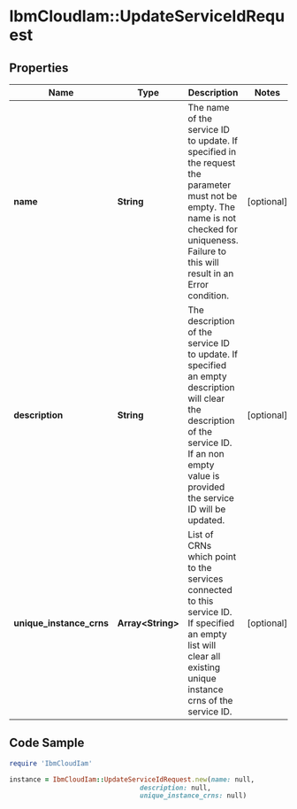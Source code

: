 # IbmCloudIam::UpdateServiceIdRequest

## Properties

Name | Type | Description | Notes
------------ | ------------- | ------------- | -------------
**name** | **String** | The name of the service ID to update. If specified in the request the parameter must not be empty. The name is not checked for uniqueness. Failure to this will result in an Error condition. | [optional] 
**description** | **String** | The description of the service ID to update. If specified an empty description will clear the description of the service ID. If an non empty value is provided the service ID will be updated. | [optional] 
**unique_instance_crns** | **Array&lt;String&gt;** | List of CRNs which point to the services connected to this service ID. If specified an empty list will clear all existing unique instance crns of the service ID. | [optional] 

## Code Sample

```ruby
require 'IbmCloudIam'

instance = IbmCloudIam::UpdateServiceIdRequest.new(name: null,
                                 description: null,
                                 unique_instance_crns: null)
```


